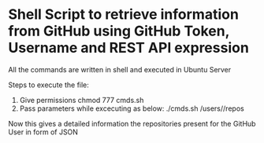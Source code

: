 # Shell Script to retrieve information from GitHub using GitHub Token, Username and REST API expression   
  
All the commands are written in shell and executed in Ubuntu Server

Steps to execute the file:

1) Give permissions chmod 777 cmds.sh
2) Pass parameters while excecuting as below:
./cmds.sh <GitHub-Token> /users/<GitHub-Username>/repos
  
  
 Now this gives a detailed information the repositories present for the GitHub User in form of JSON

